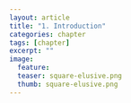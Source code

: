 ```yaml
---
layout: article
title: "1. Introduction"
categories: chapter
tags: [chapter]
excerpt: ""
image:
  feature: 
  teaser: square-elusive.png
  thumb: square-elusive.png
---
```

